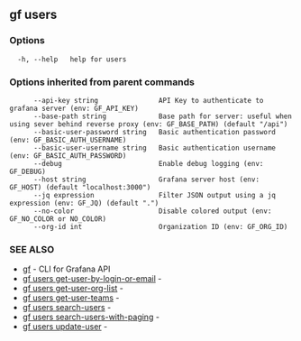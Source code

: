 ## gf users



### Options

```
  -h, --help   help for users
```

### Options inherited from parent commands

```
      --api-key string               API Key to authenticate to grafana server (env: GF_API_KEY)
      --base-path string             Base path for server: useful when using sever behind reverse proxy (env: GF_BASE_PATH) (default "/api")
      --basic-user-password string   Basic authentication password (env: GF_BASIC_AUTH_USERNAME)
      --basic-user-username string   Basic authentication username (env: GF_BASIC_AUTH_PASSWORD)
      --debug                        Enable debug logging (env: GF_DEBUG)
      --host string                  Grafana server host (env: GF_HOST) (default "localhost:3000")
      --jq expression                Filter JSON output using a jq expression (env: GF_JQ) (default ".")
      --no-color                     Disable colored output (env: GF_NO_COLOR or NO_COLOR)
      --org-id int                   Organization ID (env: GF_ORG_ID)
```

### SEE ALSO

* [gf](gf.md)	 - CLI for Grafana API
* [gf users get-user-by-login-or-email](gf_users_get-user-by-login-or-email.md)	 - 
* [gf users get-user-org-list](gf_users_get-user-org-list.md)	 - 
* [gf users get-user-teams](gf_users_get-user-teams.md)	 - 
* [gf users search-users](gf_users_search-users.md)	 - 
* [gf users search-users-with-paging](gf_users_search-users-with-paging.md)	 - 
* [gf users update-user](gf_users_update-user.md)	 - 

